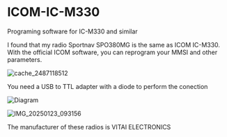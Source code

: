 # ICOM-IC-M330
Programing software for IC-M330 and similar

I found that my radio Sportnav SPO380MG is the same as ICOM IC-M330.
With the official ICOM software, you can reprogram your MMSI and other parameters.


![cache_2487118512](https://github.com/user-attachments/assets/e31e270d-6831-4cbd-82ed-f3611417da66)


You need a USB to TTL adapter with a diode to perform the conection

![Diagram](https://github.com/user-attachments/assets/14a31c7a-ff91-4e5a-901b-bda0423ea958)

![IMG_20250123_093156](https://github.com/user-attachments/assets/dbe942ff-602b-4042-838c-5785b725421d)

The manufacturer of these radios is VITAI ELECTRONICS
